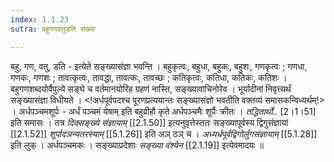 ```yaml
---
index: 1.1.23
sutra: बहुगणवतुडति संख्या

---
```

बहु, गण, वतु, डति - इत्येते सङ्ख्यासंज्ञा भवन्ति । बहुकृत्वः,  बहुधा,  बहुकः, बहुशः, गणकृत्वः ; गणधा,  गणकः,  गणशः ; तावत्कृत्वः,  तावद्धा,  तावत्कः,  तावच्छः ; कतिकृत्वः, कतिधा,  कतिकः, कतिशः ।  बहुगणशब्दयोर्वैपुल्ये सङ्घे च वर्तमानयोरिह ग्रहणं नास्ति, सङ्ख्यावाचिनोरेव । भूर्यादीनां निवृत्त्यर्थं सङ्ख्यासंज्ञा विधीयते । <!अर्धपूर्वपदश्च पूरणप्रत्ययान्तः सङ्ख्यासंज्ञो भवतीति वक्तव्यं समासकन्विध्यर्थम्!> । अर्धपञ्चमशूर्पः - अर्धं पञ्चमं येषाम् इति बहुव्रीहौ कृते अर्धपञ्चमैः शूर्पैः क्रीतः । _तद्धितार्थो.._ [2।1।51] इति समासः । तत्र _दिक्सङ्ख्ये संज्ञायाम्_ [[2.1.50]] इत्यनुवृत्तेस्ततः सङ्ख्यापूर्वस्य द्विगुसंज्ञायां [[2.1.52]] _शूर्पादञन्यतरस्याम्_ [[5.1.26]] इति अञ् ठञ् च । _अध्यर्धपूर्वद्विगोर्लुगसंज्ञायाम्_ [[5.1.28]] इति लुक् । अर्धपञ्चमकः । सङ्ख्याप्रदेशाः _सङ्ख्या वंश्येन_ [[2.1.19]] इत्येवमादयः ॥